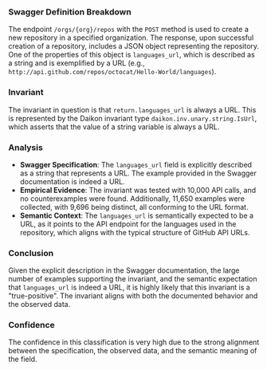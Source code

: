 ### Swagger Definition Breakdown
The endpoint `/orgs/{org}/repos` with the `POST` method is used to create a new repository in a specified organization. The response, upon successful creation of a repository, includes a JSON object representing the repository. One of the properties of this object is `languages_url`, which is described as a string and is exemplified by a URL (e.g., `http://api.github.com/repos/octocat/Hello-World/languages`).

### Invariant
The invariant in question is that `return.languages_url` is always a URL. This is represented by the Daikon invariant type `daikon.inv.unary.string.IsUrl`, which asserts that the value of a string variable is always a URL.

### Analysis
- **Swagger Specification**: The `languages_url` field is explicitly described as a string that represents a URL. The example provided in the Swagger documentation is indeed a URL.
- **Empirical Evidence**: The invariant was tested with 10,000 API calls, and no counterexamples were found. Additionally, 11,650 examples were collected, with 9,696 being distinct, all conforming to the URL format.
- **Semantic Context**: The `languages_url` is semantically expected to be a URL, as it points to the API endpoint for the languages used in the repository, which aligns with the typical structure of GitHub API URLs.

### Conclusion
Given the explicit description in the Swagger documentation, the large number of examples supporting the invariant, and the semantic expectation that `languages_url` is indeed a URL, it is highly likely that this invariant is a "true-positive". The invariant aligns with both the documented behavior and the observed data.

### Confidence
The confidence in this classification is very high due to the strong alignment between the specification, the observed data, and the semantic meaning of the field.
